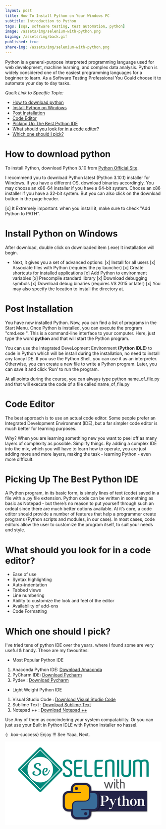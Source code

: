 ```yaml
---
layout: post
title: How To Install Python on Your Windows PC
subtitle: Introduction to Python
tags: [sqa, software testing, test automation, python]
image: /assets/img/selenium-with-python.png
bigimg: /assets/img/back.gif
published: true
share-img: /assets/img/selenium-with-python.png
---
```


Python is a general-purpose interpreted programming language used for web development, machine learning, and complex data analysis. Python is widely considered one of the easiest programming languages for a beginner to learn. As a Software Testing Professional You Could choose it to automate your day to day tasks.

_Qucik Link to Specific Topic:_
- [How to download python](#how-to-download-python)
- [Install Python on Windows](#install-python-on-windows)
- [Post Installation](#post-installation)
- [Code Editor](#code-editor)
- [Picking Up The Best Python IDE](#picking-up-the-best-python-ide)
- [What should you look for in a code editor?](#what-should-you-look-for-in-a-code-editor)
- [Which one should I pick?](#which-one-should-i-pick)
  
# How to download python
To install Python, download Python 3.10 from [Python Official Site](https://www.python.org/downloads/).

I recommend you to download Python latest (Python 3.10.1) installer for Windows. If you have a different OS, download binaries accordingly. You may choose an x86-64 installer if you have a 64-bit system. Choose an x86 installer if you have a 32-bit system. But you can also click on the download button in the page header.

[x] It Extremely important: when you install it, make sure to check "Add Python to PATH".

# Install Python on Windows
After download, double click on downloaded item (.exe) It installation will begin.

- Next, it gives you a set of advanced options:
[x] Install for all users
[x] Associate files with Python (requires the py launcher)
[x] Create shortcuts for installed applications
[x] Add Python to environment variables
[x] Precompile standard library
[x] Download debugging symbols
[x] Download debug binaries (requires VS 2015 or later)
[x] You may also specify the location to install the directory at.

# Post Installation
You have now installed Python. Now, you can find a list of programs in the Start Menu.
Once Python is installed, you can execute the program "cmd.exe ". This is a command-line interface to your computer. Here, just type the word **python** and that will start the Python program.

You can use the Integrated DeveLopment Environment **(Python IDLE)** to code in Python which will be install during the installation, no need to install any fancy IDE. If you use the Python Shell, you can use it as an interpreter. Otherwise, you can create a new file to write a Python program. Later, you can save it and click ‘Run’ to run the program.

At all points during the course, you can always type python name_of_file.py and that will execute the code of a file called name_of_file.py

# Code Editor 
The best approach is to use an actual code editor. Some people prefer an Integrated Development Environment (IDE), but a far simpler code editor is much better for learning purposes.

Why? When you are learning something new you want to peel off as many layers of complexity as possible. Simplify things. By adding a complex IDE into the mix, which you will have to learn how to operate, you are just adding more and more layers, making the task - learning Python - even more difficult.

# Picking Up The Best Python IDE

A Python program, in its basic form, is simply lines of text (code) saved in a file with a .py file extension. Python code can be written in something as basic as Notepad - but there’s no reason to put yourself through such an ordeal since there are much better options available. At it’s core, a code editor should provide a number of features that help a programmer create programs (Python scripts and modules, in our case). In most cases, code editors allow the user to customize the program itself, to suit your needs and style.

# What should you look for in a code editor?
- Ease of use
- Syntax highlighting
- Auto-indentation
- Tabbed views
- Line numbering
- Ability to customize the look and feel of the editor
- Availability of add-ons
- Code Formatting 

# Which one should I pick?

I've tried tens of python IDE over the years. where I found some are very useful & handy. These are my favourites:

- Most Popular Python IDE

1. Anaconda Python IDE: [Download Anaconda](https://www.anaconda.com/products/individual)
2. PyCharm IDE:  [Download Pycharm](https://www.jetbrains.com/pycharm/)
3. Pydev :  [Download Pycharm](https://www.pydev.org/)

- Light Weight Python IDE 
1. Visual Studio Code :  [Download Visual Studio Code](https://code.visualstudio.com/download)
2. Sublime Text :  [Download Sublime Text](https://www.sublimetext.com/)
3. Notepad ++ :  [Download Notepad ++](https://notepad-plus-plus.org/downloads/)

Use Any of them as concindering your system compatability.
Or you can just use your Built in Python IDLE with Python Installer no hassel.

{: .box-success}
Enjoy !!!
See Yaaa, Next.

![Selenium with Python](/assets/img/selenium-with-python.png "Selenium with Python")
